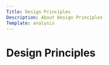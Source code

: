 ```yaml
---
Title: Design Principles
Description: About Design Principles
Template: analysis
---
```


# Design Principles
